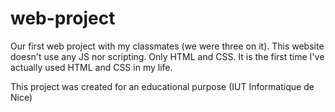 # web-project
Our first web project with my classmates (we were three on it). This website doesn't use any JS nor scripting. Only HTML and CSS. It is the first time I've actually used HTML and CSS in my life.


This project was created for an educational purpose (IUT Informatique de Nice)

